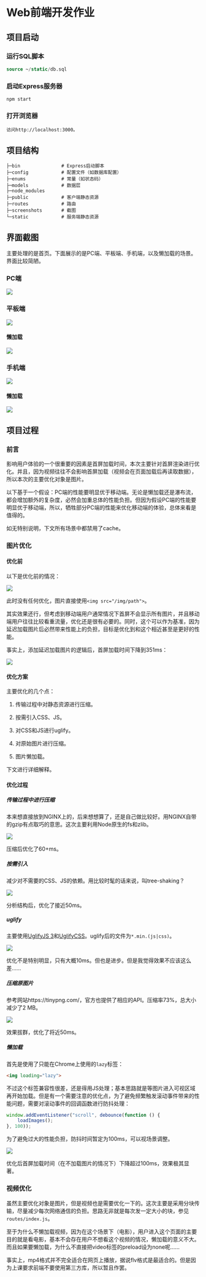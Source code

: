 # Web前端开发作业

## 项目启动

### 运行SQL脚本
```sql
source ~/static/db.sql
```

### 启动Express服务器
```shell script
npm start
```

### 打开浏览器

```
访问http://localhost:3000。
```

## 项目结构

```shell
├─bin				# Express启动脚本
├─config			# 配置文件（如数据库配置）
├─enums				# 常量（如状态码）
├─models			# 数据层
├─node_modules
├─public			# 客户端静态资源
├─routes			# 路由
├─screenshots		# 截图
└─static			# 服务端静态资源
```

## 界面截图

主要处理的是首页。下面展示的是PC端、平板端、手机端，以及懒加载的场景。界面比较简陋。

### PC端

![](screenshots/PC.png)

### 平板端

![](screenshots/pad.png)

#### 懒加载

![](screenshots/pad_lazy.png)

### 手机端

![](screenshots/mobile.png)

#### 懒加载

![](screenshots/mobile_lazy.png)

## 项目过程

### 前言

影响用户体验的一个很重要的因素是首屏加载时间，本次主要针对首屏渲染进行优化。并且，因为视频往往不会影响首屏加载（视频会在页面加载后再读取数据），所以本次的主要优化对象是图片。

以下基于一个假设：PC端的性能要明显优于移动端。无论是懒加载还是瀑布流，都会增加额外的复杂度，必然会加重总体的性能负担。但因为假设PC端的性能要明显优于移动端，所以，牺牲部分PC端的性能来优化移动端的体验，总体来看是值得的。

如无特别说明，下文所有场景中都禁用了cache。

### 图片优化

#### 优化前

以下是优化前的情况：

![](screenshots/screenshot0.png)

此时没有任何优化，图片直接使用`<img src="/img/path">`。

其实效果还行，但考虑到移动端用户通常情况下首屏不会显示所有图片，并且移动端用户往往比较看重流量，优化还是很有必要的。同时，这个可以作为基准，因为延迟加载图片后必然带来性能上的负担，目标是优化到和这个相近甚至是更好的性能。

事实上，添加延迟加载图片的逻辑后，首屏加载时间下降到351ms：

![](screenshots/screenshot1.png)

#### 优化方案

主要优化的几个点：

1. 传输过程中对静态资源进行压缩。

2. 按需引入CSS、JS。

3. 对CSS和JS进行uglify。

4. 对原始图片进行压缩。

5. 图片懒加载。

下文进行详细解释。

#### 优化过程

##### 传输过程中进行压缩

本来想直接放到NGINX上的，后来想想算了，还是自己做比较好。用NGINX自带的gzip有点取巧的意思。这次主要利用Node原生的fs和zlib。

![](screenshots/screenshot2.png)

压缩后优化了60+ms。

##### 按需引入

减少对不需要的CSS、JS的依赖。用比较时髦的话来说，叫tree-shaking？

![](screenshots/screenshot3.png)

分析结构后，优化了接近50ms。

##### uglify

主要使用[UglifyJS 3](https://github.com/mishoo/UglifyJS2/)和[UglifyCSS](https://github.com/fmarcia/UglifyCSS)。uglify后的文件为`*.min.(js|css)`。

![](screenshots/screenshot4.png)

优化不是特别明显，只有大概10ms。但也是进步。但是我觉得效果不应该这么差……

##### 压缩原图片

参考网站https://tinypng.com/，官方也提供了相应的API。压缩率73%，总大小减少了2 MB。

![](screenshots/screenshot5.png)

效果拔群，优化了将近50ms。

##### 懒加载

首先是使用了只能在Chrome上使用的`lazy`标签：

```html
<img loading="lazy">
```

不过这个标签兼容性很差，还是得用JS处理；基本思路就是等图片进入可视区域再开始加载。但是有一个需要注意的优化点，为了避免频繁触发滚动事件带来的性能问题，需要对滚动事件的回调函数进行防抖处理：

```js
window.addEventListener("scroll", debounce(function () {
    loadImages();
}, 100));
```

为了避免过大的性能负担，防抖时间暂定为100ms，可以视场景调整。

![](screenshots/screenshot6.png)

优化后首屏加载时间（在不加载图片的情况下）下降超过100ms，效果极其显著。

### 视频优化

虽然主要优化对象是图片，但是视频也是需要优化一下的。这次主要是采用分块传输，尽量减少每次网络通信的负担。思路无非就是每次发一定大小的块，参见`routes/index.js`。

至于为什么不懒加载视频，因为在这个场景下（电影），用户进入这个页面的主要目的就是看电影，基本不会存在用户不想看这个视频的情况，懒加载的意义不大。而且如果要懒加载，为什么不直接把video标签的preload设为none呢……

事实上，mp4格式并不完全适合在网页上播放，据说flv格式是最适合的。但是因为上课要求前端不要使用第三方库，所以暂且作罢。
